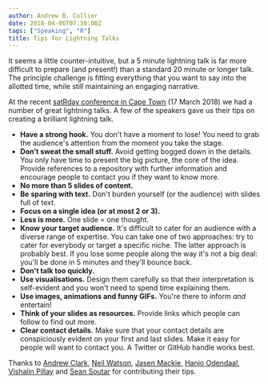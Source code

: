 ```yaml
---
author: Andrew B. Collier
date: 2018-04-06T07:30:00Z
tags: ["Speaking", "R"]
title: Tips for Lightning Talks
---
```


<!--
	https://www.quora.com/What-are-some-tips-for-giving-a-lightning-talk-at-a-conference
	https://hackernoon.com/how-to-start-lightning-talks-304b673b412f
-->

It seems a little counter-intuitive, but a 5 minute lightning talk is far more difficult to prepare (and present!) than a standard 20 minute or longer talk. The principle challenge is fitting everything that you want to say into the allotted time, while still maintaining an engaging narrative.

At the recent [satRday conference in Cape Town](http://capetown2018.satrdays.org/) (17 March 2018) we had a number of great lightning talks.  A few of the speakers gave us their tips on creating a brilliant lightning talk.

<!--more-->

- **Have a strong hook.** You don't have a moment to lose! You need to grab the audience's attention from the moment you take the stage.
- **Don’t sweat the small stuff.** Avoid getting bogged down in the details. You only have time to present the big picture, the core of the idea. Provide references to a repository with further information and encourage people to contact you if they want to know more.
- **No more than 5 slides of content.**
- **Be sparing with text.** Don't burden yourself (or the audience) with slides full of text.
- **Focus on a single idea (or at most 2 or 3).**
- **Less is more.** One slide = one thought.
- **Know your target audience.** It's difficult to cater for an audience with a diverse range of expertise. You can take one of two approaches: try to cater for everybody or target a specific niche. The latter approach is probably best. If you lose some people along the way it's not a big deal: you'll be done in 5 minutes and they'll bounce back.
- **Don't talk too quickly.**
- **Use visualisations.** Design them carefully so that their interpretation is self-evident and you won't need to spend time explaining them.
- **Use images, animations and funny GIFs.** You're there to inform *and* entertain!
- **Think of your slides as resources.** Provide links which people can follow to find out more.
- **Clear contact details.** Make sure that your contact details are conspiciously evident on your first and last slides. Make it easy for people will want to contact you. A Twitter or GitHub handle works best.

Thanks to <a href="https://twitter.com/pssguy">Andrew Clark</a>, <a href="https://twitter.com/rugbystatsguy">Neil Watson</a>, <a href="https://twitter.com/OpenSourceQuant">Jasen Mackie</a>, <a href="https://twitter.com/UbuntR314">Hanjo Odendaal</a>, <a href="https://www.linkedin.com/in/vishalin-pillay-49ba92112/">Vishalin Pillay</a> and <a href="https://github.com/Stochastic-Squirrel">Sean Soutar</a> for contributing their tips.